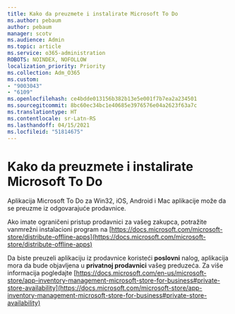 ```yaml
---
title: Kako da preuzmete i instalirate Microsoft To Do
ms.author: pebaum
author: pebaum
manager: scotv
ms.audience: Admin
ms.topic: article
ms.service: o365-administration
ROBOTS: NOINDEX, NOFOLLOW
localization_priority: Priority
ms.collection: Adm_O365
ms.custom:
- "9003043"
- "6109"
ms.openlocfilehash: ce4bdde013156b382b13e5e001f7b7ea2a234501
ms.sourcegitcommit: 8bc60ec34bc1e40685e3976576e04a2623f63a7c
ms.translationtype: HT
ms.contentlocale: sr-Latn-RS
ms.lasthandoff: 04/15/2021
ms.locfileid: "51814675"
---
```

# <a name="how-to-download-and-install-microsoft-to-do"></a>Kako da preuzmete i instalirate Microsoft To Do

Aplikacija Microsoft To Do za Win32, iOS, Android i Mac aplikacije može da se preuzme iz odgovarajuće prodavnice.

Ako imate ograničeni pristup prodavnici za vašeg zakupca, potražite vanmrežni instalacioni program na [https://docs.microsoft.com/microsoft-store/distribute-offline-apps](https://docs.microsoft.com/microsoft-store/distribute-offline-apps)

Da biste preuzeli aplikaciju iz prodavnice koristeći **poslovni** nalog, aplikacija mora da bude objavljena u **privatnoj prodavnici** vašeg preduzeća. Za više informacija pogledajte [https://docs.microsoft.com/en-us/microsoft-store/app-inventory-management-microsoft-store-for-business#private-store-availability](https://docs.microsoft.com/microsoft-store/app-inventory-management-microsoft-store-for-business#private-store-availability)